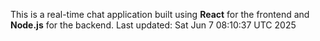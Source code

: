 This is a real-time chat application built using **React** for the frontend and **Node.js** for the backend.
Last updated: Sat Jun  7 08:10:37 UTC 2025
